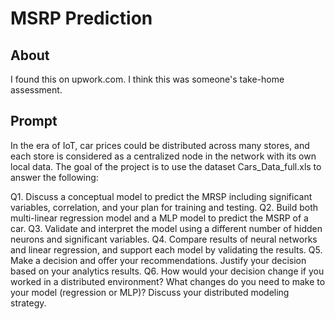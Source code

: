 # MSRP Prediction

## About

I found this on upwork.com. I think this was someone's take-home assessment.


## Prompt

In the era of IoT, car prices could be distributed across many
stores, and each store is considered as a centralized node in the network with its own local data. The goal of the project is to use the dataset Cars_Data_full.xls to answer the following:

Q1. Discuss a conceptual model to predict the MRSP including significant variables,
correlation, and your plan for training and testing.
Q2. Build both multi-linear regression model and a MLP model to predict the MSRP of a car.
Q3. Validate and interpret the model using a different number of hidden neurons and significant variables.
Q4. Compare results of neural networks and linear regression, and support each model by validating the results.
Q5. Make a decision and offer your recommendations. Justify your decision based on your analytics results.
Q6. How would your decision change if you worked in a distributed environment? What changes do you need to make to your model (regression or MLP)? Discuss your distributed
modeling strategy.

